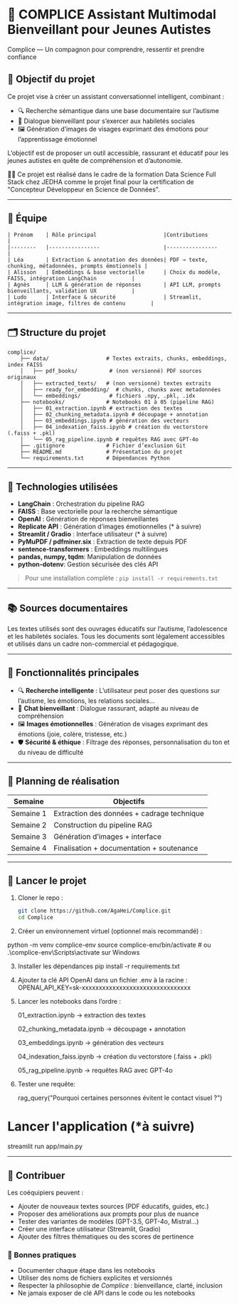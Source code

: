 # 🤖 COMPLICE Assistant Multimodal Bienveillant pour Jeunes Autistes

Complice — Un compagnon pour comprendre, ressentir et prendre confiance

## 🧠 Objectif du projet

Ce projet vise à créer un assistant conversationnel intelligent, combinant :
- 🔍 Recherche sémantique dans une base documentaire sur l’autisme
- 💬 Dialogue bienveillant pour s’exercer aux habiletés sociales
- 🖼️ Génération d’images de visages exprimant des émotions pour l’apprentissage émotionnel

L’objectif est de proposer un outil accessible, rassurant et éducatif pour les jeunes autistes en quête de compréhension et d’autonomie.

🧑‍🏫 Ce projet est réalisé dans le cadre de la formation Data Science Full Stack chez JEDHA comme le projet final pour la certification de "Concepteur Développeur en Science de Données".

---

## 👥 Équipe

    | Prénom    | Rôle principal                     |Contributions                                            |
    |--------   |----------------                    |----------------                                         |
    | Léa       | Extraction & annotation des données| PDF → texte, chunking, métadonnées, prompts émotionnels |
    | Alisson   | Embeddings & base vectorielle      | Choix du modèle, FAISS, intégration LangChain           |
    | Agnès     | LLM & génération de réponses       | API LLM, prompts bienveillants, validation UX           |
    | Ludo      | Interface & sécurité               | Streamlit, intégration image, filtres de contenu        |

---

## 🗂️ Structure du projet

    complice/
        ├── data/                  # Textes extraits, chunks, embeddings, index FAISS
        │   ├── pdf_books/          # (non versionné) PDF sources originaux
        │   ├── extracted_texts/   # (non versionné) textes extraits
        │   ├── ready_for_embedding/  # chunks, chunks avec metadonnées    
        │   └── embeddings/         # fichiers .npy, .pkl, .idx
        ├── notebooks/             # Notebooks 01 à 05 (pipeline RAG)
        │   ├── 01_extraction.ipynb # extraction des textes
        │   ├── 02_chunking_metadata.ipynb # découpage + annotation
        │   ├── 03_embeddings.ipynb # génération des vecteurs
        │   ├── 04_indexation_faiss.ipynb # création du vectorstore (.faiss + .pkl)   
        │   └── 05_rag_pipeline.ipynb # requêtes RAG avec GPT-4o
        ├── .gitignore             # Fichier d’exclusion Git
        ├── README.md              # Présentation du projet
        └── requirements.txt       # Dépendances Python


---

## 🔧 Technologies utilisées

- **LangChain** : Orchestration du pipeline RAG
- **FAISS** : Base vectorielle pour la recherche sémantique
- **OpenAI** : Génération de réponses bienveillantes
- **Replicate API** : Génération d’images émotionnelles (* à suivre)
- **Streamlit / Gradio** : Interface utilisateur (* à suivre)
- **PyMuPDF / pdfminer.six** : Extraction de texte depuis PDF
- **sentence-transformers** : Embeddings multilingues
- **pandas, numpy, tqdm**: Manipulation de données
- **python-dotenv**: Gestion sécurisée des clés API


> Pour une installation complète : `pip install -r requirements.txt`

---

## 📚 Sources documentaires

Les textes utilisés sont des ouvrages éducatifs sur l’autisme, l’adolescence et les habiletés sociales. Tous les documents sont légalement accessibles et utilisés dans un cadre non-commercial et pédagogique.

---

## 🧪 Fonctionnalités principales

- 🔍 **Recherche intelligente** : L’utilisateur peut poser des questions sur l’autisme, les émotions, les relations sociales…
- 💬 **Chat bienveillant** : Dialogue rassurant, adapté au niveau de compréhension
- 🖼️ **Images émotionnelles** : Génération de visages exprimant des émotions (joie, colère, tristesse, etc.)
- 🛡️ **Sécurité & éthique** : Filtrage des réponses, personnalisation du ton et du niveau de difficulté

---

## 📅 Planning de réalisation

| Semaine | Objectifs |
|--------|-----------|
| Semaine 1 | Extraction des données + cadrage technique |
| Semaine 2 | Construction du pipeline RAG |
| Semaine 3 | Génération d’images + interface |
| Semaine 4 | Finalisation + documentation + soutenance |

---

## 🚀 Lancer le projet

1. Cloner le repo :
   ```bash
   git clone https://github.com/AgaHei/Complice.git
   cd Complice

2. Créer un environnement virtuel (optionnel mais recommandé) :

python -m venv complice-env
source complice-env/bin/activate  # ou .\complice-env\Scripts\activate sur Windows

3. Installer les dépendances
pip install -r requirements.txt

4. Ajouter ta clé API OpenAI dans un fichier .env à la racine :
OPENAI_API_KEY=sk-xxxxxxxxxxxxxxxxxxxxxxxxxxxxxxxx

5. Lancer les notebooks dans l’ordre :

    01_extraction.ipynb → extraction des textes

    02_chunking_metadata.ipynb → découpage + annotation

    03_embeddings.ipynb → génération des vecteurs

    04_indexation_faiss.ipynb → création du vectorstore (.faiss + .pkl)

    05_rag_pipeline.ipynb → requêtes RAG avec GPT-4o

6. Tester une requête:

    rag_query("Pourquoi certaines personnes évitent le contact visuel ?")


# Lancer l'application (*à suivre)
streamlit run app/main.py

---
## 🤝 Contribuer

Les coéquipiers peuvent :

- Ajouter de nouveaux textes sources (PDF éducatifs, guides, etc.)
- Proposer des améliorations aux prompts pour plus de nuance
- Tester des variantes de modèles (GPT-3.5, GPT-4o, Mistral…)
- Créer une interface utilisateur (Streamlit, Gradio)
- Ajouter des filtres thématiques ou des scores de pertinence

### 🧪 Bonnes pratiques

- Documenter chaque étape dans les notebooks
- Utiliser des noms de fichiers explicites et versionnés
- Respecter la philosophie de *Complice* : bienveillance, clarté, inclusion
- Ne jamais exposer de clé API dans le code ou les notebooks


